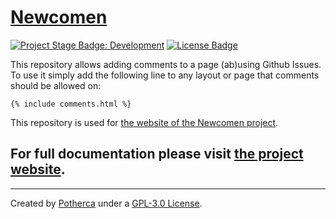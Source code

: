 # [Newcomen]

[![Project Stage Badge: Development]][Project Stage Page] [![License Badge]][GPL-3.0 License]

This repository allows adding comments to a page (ab)using Github Issues. To use
it simply add the following line to any layout or page that comments should be
allowed on:

    {% include comments.html %}



This repository is used for [the website of the Newcomen project][Newcomen].

## For full documentation please visit [the project website][Newcomen].

---

Created by [Potherca] under a [GPL-3.0 License].

[Project Stage Badge: Development]: http://img.shields.io/badge/Project%20Stage-Development-yellowgreen.svg
[Project Stage Page]: http://bl.ocks.org/potherca/raw/a2ae67caa3863a299ba0
[License Badge]: http://img.shields.io/:license-GPL--3.0-blue.svg
[Newcomen]: http://newcomen.github.io/
[Potherca]: http://pother.ca/
[GPL-3.0 License]: ./LICENSE
